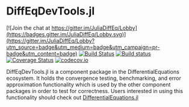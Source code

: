 # DiffEqDevTools.jl

[![Join the chat at https://gitter.im/JuliaDiffEq/Lobby](https://badges.gitter.im/JuliaDiffEq/Lobby.svg)](https://gitter.im/JuliaDiffEq/Lobby?utm_source=badge&utm_medium=badge&utm_campaign=pr-badge&utm_content=badge)
[![Build Status](https://travis-ci.org/JuliaDiffEq/DiffEqDevTools.jl.svg?branch=master)](https://travis-ci.org/JuliaDiffEq/DiffEqDevTools.jl)
[![Build status](https://ci.appveyor.com/api/projects/status/qofwlabu76d1qnqx?svg=true)](https://ci.appveyor.com/project/ChrisRackauckas/diffeqdevtools-jl)
[![Coverage Status](https://coveralls.io/repos/github/JuliaDiffEq/DiffEqDevTools.jl/badge.svg)](https://coveralls.io/github/JuliaDiffEq/DiffEqDevTools.jl)
[![codecov.io](http://codecov.io/github/ChrisRackauckas/DevToolsDiffEq.jl/coverage.svg?branch=master)](http://codecov.io/github/ChrisRackauckas/DevToolsDiffEq.jl?branch=master)

DiffEqDevTools.jl is a component package in the DifferentialEquations ecosystem. It holds the
convergence testing, benchmarking, and error approximation functionality which is
used by the other component packages in order to test for correctness. Users interested in using this
functionality should check out [DifferentialEquations.jl](https://github.com/JuliaDiffEq/DifferentialEquations.jl)
